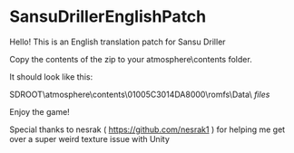 # SansuDrillerEnglishPatch

Hello! This is an English translation patch for Sansu Driller

Copy the contents of the zip to your atmosphere\contents folder.

It should look like this:

SDROOT\atmosphere\contents\01005C3014DA8000\romfs\Data\ *files*

Enjoy the game!

Special thanks to nesrak ( https://github.com/nesrak1 ) for helping me get over a super weird texture issue with Unity
